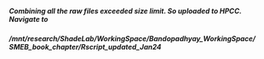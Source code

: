 ##### Combining all the raw files exceeded size limit. So uploaded to HPCC. Navigate to 
##### /mnt/research/ShadeLab/WorkingSpace/Bandopadhyay_WorkingSpace/SMEB_book_chapter/Rscript_updated_Jan24
